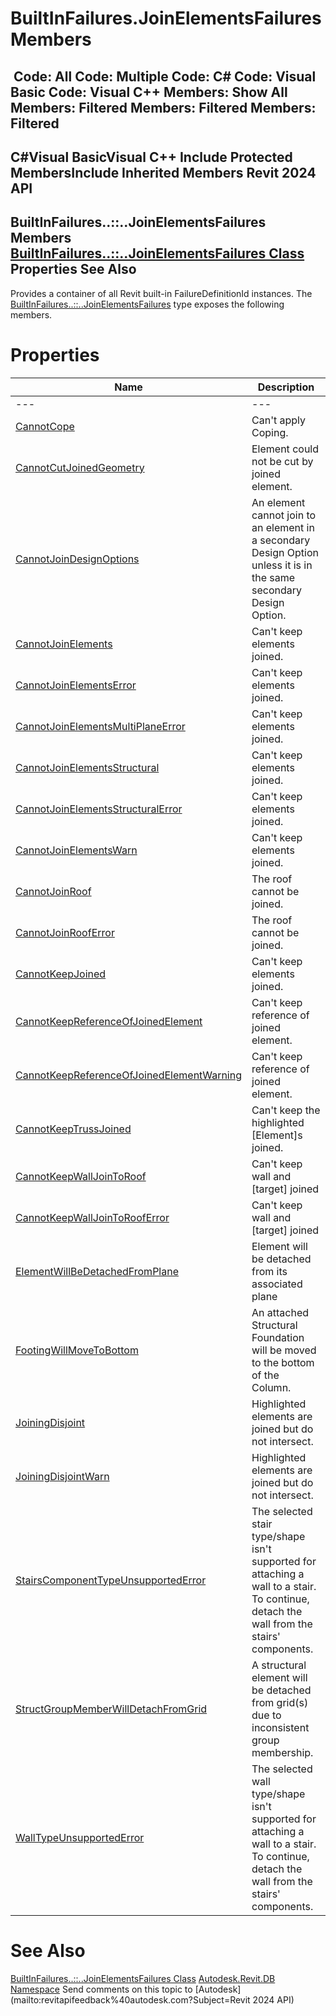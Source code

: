# BuiltInFailures.JoinElementsFailures Members

﻿
 Code: All Code: Multiple Code: C# Code: Visual Basic Code: Visual C++  Members: Show All Members: Filtered Members: Filtered Members: Filtered   
---  
C#Visual BasicVisual C++
Include Protected MembersInclude Inherited Members
Revit 2024 API  
---  
BuiltInFailures..::..JoinElementsFailures Members  
[BuiltInFailures..::..JoinElementsFailures Class](2d7e4353-c24a-38d5-f3aa-3cbc2cb92698.md "BuiltInFailures.JoinElementsFailures Class") Properties See Also  
---  
Provides a container of all Revit built-in FailureDefinitionId instances.
The [BuiltInFailures..::..JoinElementsFailures](2d7e4353-c24a-38d5-f3aa-3cbc2cb92698.md "BuiltInFailures.JoinElementsFailures Class") type exposes the following members.
# Properties
| Name | Description |
| --- | --- |
| --- | --- | --- |
| [CannotCope](fa79d15f-4fdc-a3c6-a93a-1c95f9da1bdf.md "CannotCope Property") | Can't apply Coping. |
| [CannotCutJoinedGeometry](4c14e807-61ac-69bf-d6a7-6c4651b0f136.md "CannotCutJoinedGeometry Property") | Element could not be cut by joined element. |
| [CannotJoinDesignOptions](8f0e7335-c831-7bf8-f87c-01166ac8a93c.md "CannotJoinDesignOptions Property") | An element cannot join to an element in a secondary Design Option unless it is in the same secondary Design Option. |
| [CannotJoinElements](fdb603c0-d339-3693-1374-cefaa274aba2.md "CannotJoinElements Property") | Can't keep elements joined. |
| [CannotJoinElementsError](0d64e116-5fb4-ce3d-a30b-1ab6258aeea3.md "CannotJoinElementsError Property") | Can't keep elements joined. |
| [CannotJoinElementsMultiPlaneError](0d7d5708-4e83-4961-a7f3-bd1899072453.md "CannotJoinElementsMultiPlaneError Property") | Can't keep elements joined. |
| [CannotJoinElementsStructural](4e3b41ea-7231-b07a-0870-ea7742e6d67f.md "CannotJoinElementsStructural Property") | Can't keep elements joined. |
| [CannotJoinElementsStructuralError](7bfe838f-839c-3e53-c410-a0ca9c68b742.md "CannotJoinElementsStructuralError Property") | Can't keep elements joined. |
| [CannotJoinElementsWarn](98b22907-0e37-4fad-237e-6641e15c0aa7.md "CannotJoinElementsWarn Property") | Can't keep elements joined. |
| [CannotJoinRoof](347bb122-9f6c-ee90-edfb-7f43aaa4569f.md "CannotJoinRoof Property") | The roof cannot be joined. |
| [CannotJoinRoofError](9f5a54b2-59d4-d3b4-3b84-90a093e9f944.md "CannotJoinRoofError Property") | The roof cannot be joined. |
| [CannotKeepJoined](3a7df23f-f396-b7f7-5a14-28ebde0d42b7.md "CannotKeepJoined Property") | Can't keep elements joined. |
| [CannotKeepReferenceOfJoinedElement](fc8406bd-fa36-78cb-68e0-c9870198a6be.md "CannotKeepReferenceOfJoinedElement Property") | Can't keep reference of joined element. |
| [CannotKeepReferenceOfJoinedElementWarning](ed3be1e0-1816-9614-c47c-94d125366ef5.md "CannotKeepReferenceOfJoinedElementWarning Property") | Can't keep reference of joined element. |
| [CannotKeepTrussJoined](fd97ac9d-f94f-5fb0-2c33-415aaabf0de8.md "CannotKeepTrussJoined Property") | Can't keep the highlighted [Element]s joined. |
| [CannotKeepWallJoinToRoof](3e13b33f-4468-9c86-94c3-253faf272ae8.md "CannotKeepWallJoinToRoof Property") | Can't keep wall and [target] joined |
| [CannotKeepWallJoinToRoofError](c2a2b564-9afc-1bed-487c-fb1395db8a29.md "CannotKeepWallJoinToRoofError Property") | Can't keep wall and [target] joined |
| [ElementWillBeDetachedFromPlane](4950e9fe-eb9e-9c50-5cc8-b7407884f143.md "ElementWillBeDetachedFromPlane Property") | Element will be detached from its associated plane |
| [FootingWillMoveToBottom](dfb56eb2-d8e0-bbc9-c89e-ba206aa7eb22.md "FootingWillMoveToBottom Property") | An attached Structural Foundation will be moved to the bottom of the Column. |
| [JoiningDisjoint](c8a1377b-06cb-e713-2046-f88c8a03fbb9.md "JoiningDisjoint Property") | Highlighted elements are joined but do not intersect. |
| [JoiningDisjointWarn](79941f65-e2f5-519c-3ec7-3ca77188ab07.md "JoiningDisjointWarn Property") | Highlighted elements are joined but do not intersect. |
| [StairsComponentTypeUnsupportedError](434e6d0d-c6a4-8ddc-d88f-48d68a6c1269.md "StairsComponentTypeUnsupportedError Property") | The selected stair type/shape isn't supported for attaching a wall to a stair. To continue, detach the wall from the stairs' components. |
| [StructGroupMemberWillDetachFromGrid](948de625-d0cd-c614-1d2d-d681d8b33817.md "StructGroupMemberWillDetachFromGrid Property") | A structural element will be detached from grid(s) due to inconsistent group membership. |
| [WallTypeUnsupportedError](142a4322-3112-5746-854a-2e6287bc0f3c.md "WallTypeUnsupportedError Property") | The selected wall type/shape isn't supported for attaching a wall to a stair. To continue, detach the wall from the stairs' components. |

# See Also
[BuiltInFailures..::..JoinElementsFailures Class](2d7e4353-c24a-38d5-f3aa-3cbc2cb92698.md "BuiltInFailures.JoinElementsFailures Class")
[Autodesk.Revit.DB Namespace](87546ba7-461b-c646-cbb1-2cb8f5bff8b2.md "Autodesk.Revit.DB Namespace")
Send comments on this topic to [Autodesk](mailto:revitapifeedback%40autodesk.com?Subject=Revit 2024 API)